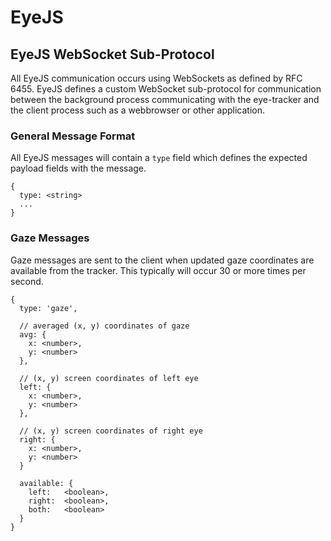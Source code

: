 # EyeJS

## EyeJS WebSocket Sub-Protocol

All EyeJS communication occurs using WebSockets as defined by RFC 6455. EyeJS
defines a custom WebSocket sub-protocol for communication between the
background process communicating with the eye-tracker and the client process
such as a webbrowser or other application.

### General Message Format

All EyeJS messages will contain a `type` field which defines the expected
payload fields with the message.

    {
      type: <string>
      ...
    }

### Gaze Messages

Gaze messages are sent to the client when updated gaze coordinates are
available from the tracker. This typically will occur 30 or more times per
second.

    {
      type: 'gaze',

      // averaged (x, y) coordinates of gaze
      avg: {
        x: <number>,
        y: <number>
      },

      // (x, y) screen coordinates of left eye
      left: {
        x: <number>,
        y: <number>
      },

      // (x, y) screen coordinates of right eye
      right: {
        x: <number>,
        y: <number>
      }

      available: {
        left:   <boolean>,
        right:  <boolean>,
        both:   <boolean>
      }
    }
